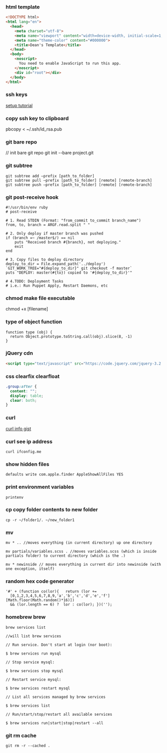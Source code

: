 ### html template
```html
<!DOCTYPE html>
<html lang="en">
  <head>
    <meta charset="utf-8">
    <meta name="viewport" content="width=device-width, initial-scale=1, shrink-to-fit=no">
    <meta name="theme-color" content="#000000">
    <title>Dean's Template</title>
  </head>
  <body>
    <noscript>
      You need to enable JavaScript to run this app.
    </noscript>
    <div id="root"></div>
  </body>
</html>
```

### ssh keys

[setup tutorial](https://www.digitalocean.com/community/tutorials/ssh-essentials-working-with-ssh-servers-clients-and-keys)

### copy ssh key to clipboard

pbcopy < ~/.ssh/id_rsa.pub


### git bare repo

// init bare git repo
git init --bare project.git

### git subtree

```
git subtree add —prefix [path_to_folder]
git subtree pull —prefix [path_to_folder] [remote] [remote-branch]
git subtree push —prefix [path_to_folder] [remote] [remote-branch]
```

### git post-receive hook

```
#!/usr/bin/env ruby
# post-receive

# 1. Read STDIN (Format: "from_commit to_commit branch_name")
from, to, branch = ARGF.read.split " "

# 2. Only deploy if master branch was pushed
if (branch =~ /master$/) == nil
    puts "Received branch #{branch}, not deploying."
    exit
end

# 3. Copy files to deploy directory
deploy_to_dir = File.expand_path('../deploy')
`GIT_WORK_TREE="#{deploy_to_dir}" git checkout -f master`
puts "DEPLOY: master(#{to}) copied to '#{deploy_to_dir}'"

# 4.TODO: Deployment Tasks
# i.e.: Run Puppet Apply, Restart Daemons, etc
```

### chmod make file executable

chmod +x [filename]


### type of object function

```
function type (obj) {
  return Object.prototype.toString.call(obj).slice(8, -1)
}
```

### jQuery cdn

```html
<script type="text/javascript" src="https://code.jquery.com/jquery-3.2.1.min.js"></script>
```

### css clearfix clearfloat

```css
.group:after {
  content: "";
  display: table;
  clear: both;
}
```


### curl

[curl info gist](https://gist.github.com/subfuzion/08c5d85437d5d4f00e58)



### curl see ip address

```
curl ifconfig.me
```

### show hidden files

```
defaults write com.apple.finder AppleShowAllFiles YES
```

### print environment variables

```
printenv
```


### cp copy folder contents to new folder

```
cp -r ~/folder1/. ~/new_folder1
```

### mv

```
mv * .. //moves everything (in current directory) up one directory

mv partials/variables.scss . //moves variables.scss (which is inside partials folder) to current directory (which is the .)

mv * newinside // moves everything in current dir into newinside (with one exception, itself)
```

### random hex code generator

```
'#' + (function co(lor){   return (lor +=
  [0,1,2,3,4,5,6,7,8,9,'a','b','c','d','e','f'][Math.floor(Math.random()*16)])
  && (lor.length == 6) ?  lor : co(lor); })('');
```

### homebrew brew

```
brew services list

//will list brew services

// Run service. Don't start at login (nor boot):

$ brew services run mysql

// Stop service mysql:

$ brew services stop mysql

// Restart service mysql:

$ brew services restart mysql

// List all services managed by brew services

$ brew services list

// Run/start/stop/restart all available services

$ brew services run|start|stop|restart --all
```

### git rm cache

```
git rm -r --cached .
```




